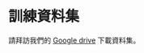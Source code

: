 # 訓練資料集

請拜訪我們的 [Google drive](https://drive.google.com/drive/folders/15MIhANzTe6-Tp55Mc-AFZMpaClvDItQv?usp=sharing) 下載資料集。
